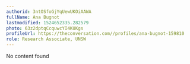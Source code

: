```yaml
---
authorid: 3ntOSfoGjYqUewUKOiAAWA
fullName: Ana Bugnot
lastmodified: 1524652335.282579
photo: 63z2dptqCcquwcYI4KUKgs
profileUrl: https://theconversation.com//profiles/ana-bugnot-159810
role: Research Associate, UNSW
---
```

No content found